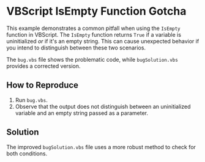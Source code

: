 # VBScript IsEmpty Function Gotcha

This example demonstrates a common pitfall when using the `IsEmpty` function in VBScript.  The `IsEmpty` function returns `True` if a variable is uninitialized *or* if it's an empty string.  This can cause unexpected behavior if you intend to distinguish between these two scenarios.

The `bug.vbs` file shows the problematic code, while `bugSolution.vbs` provides a corrected version.

## How to Reproduce
1. Run `bug.vbs`.
2. Observe that the output does not distinguish between an uninitialized variable and an empty string passed as a parameter.

## Solution
The improved `bugSolution.vbs` file uses a more robust method to check for both conditions.